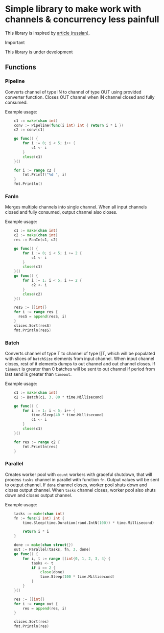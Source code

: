 # Simple library to make work with channels & concurrency less painfull

This library is inspired by [article (russian)](https://habr.com/ru/companies/vktech/articles/904046/).

> [!IMPORTANT]
> This library is under development

## Functions

### Pipeline

Converts channel of type IN to channel of type OUT using provided converter
function. Closes OUT channel when IN channel closed and fully consumed.

Example usage:
```go
	c1 := make(chan int)
	conv := Pipeline(func(i int) int { return i * i })
	c2 := conv(c1)

	go func() {
		for i := 0; i < 5; i++ {
			c1 <- i
		}
		close(c1)
	}()

	for i := range c2 {
		fmt.Printf("%d ", i)
	}
	fmt.Println()
```

### FanIn

Merges multiple channels into single channel. When all input channels closed and
fully consumed, output channel also closes.

Example usage:
```go
	c1 := make(chan int)
	c2 := make(chan int)
	res := FanIn(c1, c2)

	go func() {
		for i := 0; i < 5; i += 2 {
			c1 <- i
		}
		close(c1)
	}()
	go func() {
		for i := 1; i < 5; i += 2 {
			c2 <- i
		}
		close(c2)
	}()

	resS := []int{}
	for i := range res {
	  resS = append(resS, i)
	}
	slices.Sort(resS)
	fmt.Println(resS)
```

### Batch

Converts channel of type T to channel of type []T, which will be populated with
slices of `batchSize` elements from input channel. When input channel closes,
rest of it elements dumps to out channel and out channel closes. If `timeout` is
greater than 0 batches will be sent to out channel if period from last send is
greater than `timeout`.

Example usage:
```go
	c1 := make(chan int)
	c2 := Batch(c1, 3, 80 * time.Millisecond)

	go func() {
		for i := 1; i < 5; i++ {
			time.Sleep(40 * time.Millisecond)
			c1 <- i
		}
		close(c1)
	}()

	for res := range c2 {
		fmt.Println(res)
	}
```

### Parallel

Creates worker pool with `count` workers with graceful shutdown, that will
process `tasks` channel in parallel with function `fn`. Output values will be
sent to output channel. If `done` channel closes, worker pool shuts down and
closes output channel. When `tasks` channel closes, worker pool also shuts down
and closes output channel.

Example usage:
```go
	tasks := make(chan int)
	fn := func(i int) int {
		time.Sleep(time.Duration(rand.IntN(100)) * time.Millisecond)

		return i * i
	}

	done := make(chan struct{})
	out := Parallel(tasks, fn, 3, done)
	go func() {
		for i, t := range []int{0, 1, 2, 3, 4} {
			tasks <- t
			if i == 2 {
				close(done)
				time.Sleep(100 * time.Millisecond)
			}
		}
	}()

	res := []int{}
	for i := range out {
		res = append(res, i)
	}

	slices.Sort(res)
	fmt.Println(res)
```
